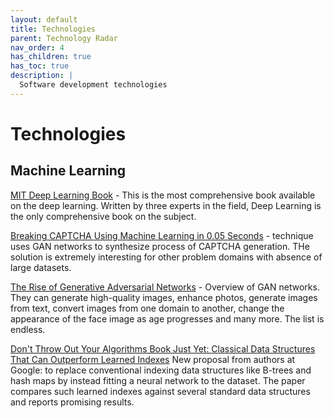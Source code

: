 ```yaml
---
layout: default
title: Technologies
parent: Technology Radar
nav_order: 4
has_children: true
has_toc: true
description: |
  Software development technologies 
---
```


# Technologies

## Machine Learning

[MIT Deep Learning Book](https://github.com/janishar/mit-deep-learning-book-pdf) - This is the most comprehensive book available on the deep learning. Written by three experts in the field, Deep Learning is the only comprehensive book on the subject.

[Breaking CAPTCHA Using Machine Learning in 0.05 Seconds](https://medium.com/towards-artificial-intelligence/breaking-captcha-using-machine-learning-in-0-05-seconds-9feefb997694) - technique uses GAN networks to synthesize process of CAPTCHA generation. THe solution is extremely interesting for other problem domains with absence of large datasets. 

[The Rise of Generative Adversarial Networks](https://blog.usejournal.com/the-rise-of-generative-adversarial-networks-be52d424e517) - Overview of GAN networks. They can generate high-quality images, enhance photos, generate images from text, convert images from one domain to another, change the appearance of the face image as age progresses and many more. The list is endless.

[Don't Throw Out Your Algorithms Book Just Yet: Classical Data Structures That Can Outperform Learned Indexes](https://dawn.cs.stanford.edu/2018/01/11/index-baselines/) New proposal from authors at Google: to replace conventional indexing data structures like B-trees and hash maps by instead fitting a neural network to the dataset. The paper compares such learned indexes against several standard data structures and reports promising results.


<!--

## CI/CD

[Serverless CI/CD](https://github.com/fogfish/pull-request-builder) - Check, Build and Carry your software to cloud without thinking about servers. This will build out all the resources needed to use [AWS CodeBuild](https://aws.amazon.com/codebuild/) and integrate with a GitHub to make a pull request builder.

[node-lambda](https://github.com/motdotla/node-lambda) - Command line tool to locally run and deploy your node.js application to [AWS Lambda](http://aws.amazon.com/lambda/). Outdated due to AWS CDK.

-->
